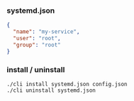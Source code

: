 ### systemd.json

```json
{
  "name": "my-service",
  "user": "root",
  "group": "root"
}
```

### install / uninstall

```shell
./cli install systemd.json config.json
./cli uninstall systemd.json
```